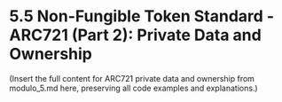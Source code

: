 # 5.5 Non-Fungible Token Standard - ARC721 (Part 2): Private Data and Ownership

(Insert the full content for ARC721 private data and ownership from modulo_5.md here, preserving all code examples and explanations.) 